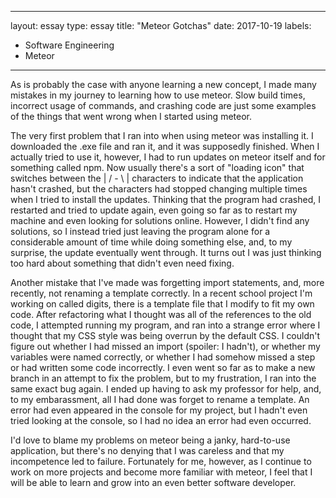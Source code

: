 
---
layout: essay
type: essay
title: "Meteor Gotchas"
date: 2017-10-19
labels:
  - Software Engineering
  - Meteor
---


As is probably the case with anyone learning a new concept, I made many mistakes in my journey to learning how to use meteor. Slow build times, incorrect usage of commands, and crashing code are just some examples of the things that went wrong when I started using meteor. 

The very first problem that I ran into when using meteor was installing it. I downloaded the .exe file and ran it, and it was supposedly finished. When I actually tried to use it, however, I had to run updates on meteor itself and for something called npm. Now usually there's a sort of "loading icon" that switches between the | / - \ | characters to indicate that the application hasn't crashed, but the characters had stopped changing multiple times when I tried to install the updates. Thinking that the program had crashed, I restarted and tried to update again, even going so far as to restart my machine and even looking for solutions online. However, I didn't find any solutions, so I instead tried just leaving the program alone for a considerable amount of time while doing something else, and, to my surprise, the update eventually went through. It turns out I was just thinking too hard about something that didn't even need fixing. 

Another mistake that I've made was forgetting import statements, and, more recently, not renaming a template correctly. In a recent school project I'm working on called digits, there is a template file that I modify to fit my own code. After refactoring what I thought was all of the references to the old code, I attempted running my program, and ran into a strange error where I thought that my CSS style was being overrun by the default CSS. I couldn't figure out whether I had missed an import (spoiler: I hadn't), or whether my variables were named correctly, or whether I had somehow missed a step or had written some code incorrectly. I even went so far as to make a new branch in an attempt to fix the problem, but to my frustration, I ran into the same exact bug again. I ended up having to ask my professor for help, and, to my embarassment, all I had done was forget to rename a template. An error had even appeared in the console for my project, but I hadn't even tried looking at the console, so I had no idea an error had even occurred. 

I'd love to blame my problems on meteor being a janky, hard-to-use application, but there's no denying that I was careless and that my incompetence led to failure. Fortunately for me, however, as I continue to work on more projects and become more familiar with meteor, I feel that I will be able to learn and grow into an even better software developer.
